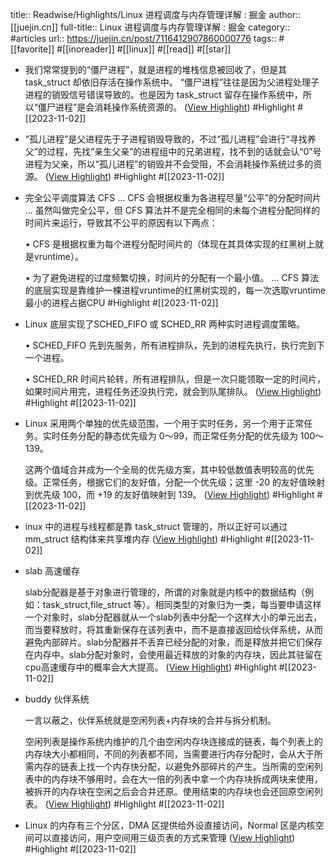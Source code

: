 title:: Readwise/Highlights/Linux 进程调度与内存管理详解 : 掘金
author:: [[juejin.cn]]
full-title:: Linux 进程调度与内存管理详解 : 掘金
category:: #articles
url:: https://juejin.cn/post/7116412907860000776
tags:: #[[favorite]] #[[inoreader]] #[[linux]] #[[read]] #[[star]]

- 我们常常提到的“僵尸进程”，就是进程的堆栈信息被回收了，但是其 task_struct 却依旧存活在操作系统中。 “僵尸进程”往往是因为父进程处理子进程的销毁信号错误导致的。也是因为 task_struct 留存在操作系统中，所以“僵尸进程”是会消耗操作系统资源的。 ([View Highlight](https://read.readwise.io/read/01he6xns0g2fpvr4703ptd4yfj)) #Highlight #[[2023-11-02]]
- “孤儿进程”是父进程先于子进程销毁导致的，不过“孤儿进程”会进行“寻找养父”的过程，先找“亲生父亲”的进程组中的兄弟进程，找不到的话就会认“0”号进程为父亲，所以“孤儿进程”的销毁并不会受阻，不会消耗操作系统过多的资源。 ([View Highlight](https://read.readwise.io/read/01he6xp0nbkg2ajwcxf29qzgj4)) #Highlight #[[2023-11-02]]
- 完全公平调度算法 CFS ... CFS 会根据权重为各进程尽量“公平”的分配时间片 ... 虽然叫做完全公平，但 CFS 算法并不是完全相同的未每个进程分配同样的时间片来运行，导致其不公平的原因有以下两点：
  
  •   CFS 是根据权重为每个进程分配时间片的（体现在其具体实现的红黑树上就是vruntime）。
    
  •   为了避免进程的过度频繁切换，时间片的分配有一个最小值。 ... CFS 算法的底层实现是靠维护一棵进程vruntime的红黑树实现的，每一次选取vruntime最小的进程占据CPU #Highlight #[[2023-11-02]]
- Linux 底层实现了SCHED_FIFO 或 SCHED_RR 两种实时进程调度策略。
  
  •   SCHED_FIFO 先到先服务，所有进程排队，先到的进程先执行，执行完到下一个进程。
    
  •   SCHED_RR 时间片轮转，所有进程排队，但是一次只能领取一定的时间片，如果时间片用完，进程任务还没执行完，就会到队尾排队。 ([View Highlight](https://read.readwise.io/read/01he6xr8cmp6rheyqy3wf2ggkd)) #Highlight #[[2023-11-02]]
- Linux 采用两个单独的优先级范围，一个用于实时任务，另一个用于正常任务。实时任务分配的静态优先级为 0〜99，而正常任务分配的优先级为 100〜139。  
  
  这两个值域合并成为一个全局的优先级方案，其中较低数值表明较高的优先级。正常任务，根据它们的友好值，分配一个优先级；这里 -20 的友好值映射到优先级 100，而 +19 的友好值映射到 139。 ([View Highlight](https://read.readwise.io/read/01he6xrrcje1v04cnpyam42vxx)) #Highlight #[[2023-11-02]]
- inux 中的进程与线程都是靠 task_struct 管理的，所以正好可以通过 mm_struct 结构体来共享堆内存 ([View Highlight](https://read.readwise.io/read/01he6xskjrzczx2q34rw3kwgds)) #Highlight #[[2023-11-02]]
- slab 高速缓存
  
  slab分配器是基于对象进行管理的，所谓的对象就是内核中的数据结构（例如：task_struct,file_struct 等）。相同类型的对象归为一类，每当要申请这样一个对象时，slab分配器就从一个slab列表中分配一个这样大小的单元出去，而当要释放时，将其重新保存在该列表中，而不是直接返回给伙伴系统，从而避免内部碎片。slab分配器并不丢弃已经分配的对象，而是释放并把它们保存在内存中。slab分配对象时，会使用最近释放的对象的内存块，因此其驻留在cpu高速缓存中的概率会大大提高。 ([View Highlight](https://read.readwise.io/read/01he6xt1s17jpmsvpr1b79gbdf)) #Highlight #[[2023-11-02]]
- buddy 伙伴系统
  
  一言以蔽之，伙伴系统就是空闲列表+内存块的合并与拆分机制。
  
  空闲列表是操作系统内维护的几个由空闲内存块连接成的链表，每个列表上的内存块大小都相同，不同的列表都不同，当需要进行内存分配时，会从大于所需内存的链表上找一个内存快分配，以避免外部碎片的产生。当所需的空闲列表中的内存块不够用时，会在大一倍的列表中拿一个内存块拆成两块来使用，被拆开的内存块在空闲之后会合并还原。使用结束的内存块也会还回原空闲列表。 ([View Highlight](https://read.readwise.io/read/01he6xt6m69s16n9vjnfna6kea)) #Highlight #[[2023-11-02]]
- Linux 的内存有三个分区，DMA 区提供给外设直接访问，Normal 区是内核空间可以直接访问，用户空间用三级页表的方式来管理 ([View Highlight](https://read.readwise.io/read/01he6xtep077tzdkx5av6n3keg)) #Highlight #[[2023-11-02]]